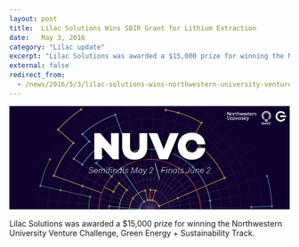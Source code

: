 ```yaml
---
layout: post
title:  Lilac Solutions Wins SBIR Grant for Lithium Extraction
date:   May 3, 2016
category: "Lilac update"
excerpt: "Lilac Solutions was awarded a $15,000 prize for winning the Northwestern University Venture Challenge, Green Energy + Sustainability Track."
external: false
redirect_from:
  - /news/2016/5/3/lilac-solutions-wins-northwestern-university-venture-challenge-green-energy-sustainability-track
---
```


![](/assets/image-asset-2.jpeg)

Lilac Solutions was awarded a $15,000 prize for winning the Northwestern University Venture Challenge, Green Energy + Sustainability Track.